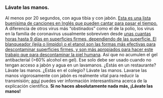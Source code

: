 ### Lávate las manos.

Al menos por 20 segundos, con agua tibia y con jabón. [Esta es una lista buenísima de canciones en Inglés que pueden cantar para pasar el tiempo.](https://www.seattletimes.com/life/wellness/coronavirus-prevention-10-awesome-tunes-to-sing-while-you-wash-your-hands/?utm_medium=social&utm_campaign=owned_echobox_tw_m&utm_source=Twitter#Echobox=1583369786) A diferencia de otros virus más “obstinados” como el de la polio, los virus en la familia de coronavirus usualmente sobreviven desde [unas cuantas horas hasta 9 días en superficies firmes, dependiendo de las superficie. El blanqueador (lejía o límpido) o el etanol son las formas más efectivas para descontaminar superficies firmes, y son más apropiados para hacer este trabajo que para descontaminar la piel humana](https://www.journalofhospitalinfection.com/article/S0195-6701(20)30046-3/fulltext). Así que no acumulen el gel antibacterial (>60% alcohol en gel). Ese solo debe ser usado cuando no tengan acceso a jabón y agua en un lavamanos. ¿Estás en un restaurante? Lávate las manos. ¿Estás en el colegio? Lávate las manos. Lavarse las manos vigorosamente con jabón es realmente vital para reducir la transmisión; [aquí](https://twitter.com/PalliThordarson/status/1236549305189597189) puedes ver información interesantísima acerca de la explicación científica. **Si no haces absolutamente nada más, ¡Lávate las manos!**
